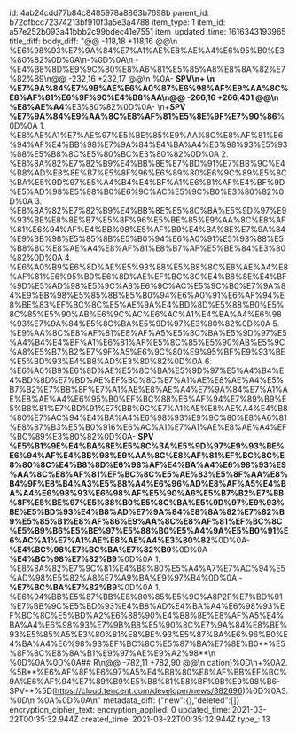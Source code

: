 id: 4ab24cdd77b84c8485978a8863b7698b
parent_id: b72dfbcc72374213bf910f3a5e3a4788
item_type: 1
item_id: a57e252b093a41bbb2c99bdec41e7551
item_updated_time: 1616343193965
title_diff: 
body_diff: "@@ -118,18 +118,16 @@\\n %E6%98%93%E7%9A%84%E7%A1%AE%E8%AE%A4%E6%95%B0%E3%80%82%0D%0A\\n-%0D%0A\\n - %E4%B8%8D%E9%9C%80%E8%A6%81%E5%85%A8%E8%8A%82%E7%82%B9\\n@@ -232,16 +232,17 @@\\n %0A- **SPV\\n+ \\n %E7%9A%84%E7%9B%AE%E6%A0%87%E6%98%AF%E9%AA%8C%E8%AF%81%E6%9F%90%E4%B8%AA\\n@@ -266,16 +266,401 @@\\n %E8%AE%A4**%E3%80%82%0D%0A- \\n+**SPV %E7%9A%84%E9%AA%8C%E8%AF%81%E5%8E%9F%E7%90%86**%0D%0A  1. %E8%AE%A1%E7%AE%97%E5%BE%85%E9%AA%8C%E8%AF%81%E6%94%AF%E4%BB%98%E7%9A%84%E4%BA%A4%E6%98%93%E5%93%88%E5%B8%8C%E5%80%BC%E3%80%82%0D%0A  2.  %E8%8A%82%E7%82%B9%E4%BB%8E%E7%BD%91%E7%BB%9C%E4%B8%AD%E8%8E%B7%E5%8F%96%E6%89%80%E6%9C%89%E5%8C%BA%E5%9D%97%E5%A4%B4%E4%BF%A1%E6%81%AF%E4%BF%9D%E5%AD%98%E5%88%B0%E6%9C%AC%E5%9C%B0%E3%80%82%0D%0A  3.  %E8%8A%82%E7%82%B9%E4%BB%8E%E5%8C%BA%E5%9D%97%E9%93%BE%E8%8E%B7%E5%8F%96%E5%BE%85%E9%AA%8C%E8%AF%81%E6%94%AF%E4%BB%98%E5%AF%B9%E4%BA%8E%E7%9A%84%E9%BB%98%E5%85%8B%E5%B0%94%E6%A0%91%E5%93%88%E5%B8%8C%E8%AE%A4%E8%AF%81%E8%B7%AF%E5%BE%84%E3%80%82%0D%0A  4. %E6%A0%B9%E6%8D%AE%E5%93%88%E5%B8%8C%E8%AE%A4%E8%AF%81%E6%95%B0%E6%8D%AE%EF%BC%8C%E4%B8%8E%E4%BF%9D%E5%AD%98%E5%9C%A8%E6%9C%AC%E5%9C%B0%E7%9A%84%E9%BB%98%E5%85%8B%E5%B0%94%E6%A0%91%E6%AF%94%E8%BE%83%EF%BC%8C%E5%AE%9A%E4%BD%8D%E5%88%B0%E5%8C%85%E5%90%AB%E6%9C%AC%E6%AC%A1%E4%BA%A4%E6%98%93%E7%9A%84%E5%8C%BA%E5%9D%97%E3%80%82%0D%0A  5. %E9%AA%8C%E8%AF%81%E8%AF%A5%E5%8C%BA%E5%9D%97%E5%A4%B4%E4%BF%A1%E6%81%AF%E5%8C%85%E5%90%AB%E5%9C%A8%E5%B7%B2%E7%9F%A5%E6%9C%80%E9%95%BF%E9%93%BE%E5%BD%93%E4%B8%AD%E3%80%82%0D%0A  6. %E6%A0%B9%E6%8D%AE%E5%8C%BA%E5%9D%97%E5%A4%B4%E4%BD%8D%E7%BD%AE%EF%BC%8C%E7%A1%AE%E8%AE%A4%E5%B7%B2%E7%BB%8F%E7%A1%AE%E8%AE%A4%E7%9A%84%E7%A1%AE%E8%AE%A4%E6%95%B0%EF%BC%88%E6%AF%94%E7%89%B9%E5%B8%81%E7%BD%91%E7%BB%9C%E7%A1%AE%E8%AE%A4%E4%B8%80%E7%AC%94%E4%BA%A4%E6%98%93%E9%9C%80%E8%A6%81%E8%87%B3%E5%B0%916%E6%AC%A1%E7%A1%AE%E8%AE%A4%EF%BC%89%E3%80%82%0D%0A- **SPV %E5%B1%9E%E4%BA%8E%E5%8C%BA%E5%9D%97%E9%93%BE%E6%94%AF%E4%BB%98%E9%AA%8C%E8%AF%81%EF%BC%8C%E8%80%8C%E4%B8%8D%E6%98%AF%E4%BA%A4%E6%98%93%E9%AA%8C%E8%AF%81%EF%BC%8C%E5%AE%83%E5%8F%AA%E8%B4%9F%E8%B4%A3%E5%88%A4%E6%96%AD%E8%AF%A5%E4%BA%A4%E6%98%93%E6%98%AF%E5%90%A6%E5%B7%B2%E7%BB%8F%E5%BE%97%E5%88%B0%E5%8C%BA%E5%9D%97%E9%93%BE%E5%BD%93%E4%B8%AD%E7%9A%84%E8%8A%82%E7%82%B9%E5%85%B1%E8%AF%86%E9%AA%8C%E8%AF%81%EF%BC%8C%E5%B9%B6%E5%BE%97%E5%88%B0%E5%A4%9A%E5%B0%91%E6%AC%A1%E7%A1%AE%E8%AE%A4%E3%80%82**%0D%0A- **%E4%BC%98%E7%BC%BA%E7%82%B9**%0D%0A  - **%E4%BC%98%E7%82%B9**%0D%0A    1. %E8%8A%82%E7%9C%81%E4%B8%80%E5%A4%A7%E7%AC%94%E5%AD%98%E5%82%A8%E7%A9%BA%E9%97%B4%0D%0A  - **%E7%BC%BA%E7%82%B9**%0D%0A    1. %E6%94%BB%E5%87%BB%E8%80%85%E5%9C%A8P2P%E7%BD%91%E7%BB%9C%E5%BD%93%E4%B8%AD%E4%BA%A4%E6%98%93%EF%BC%8C%E5%BD%A2%E6%88%90%E4%B8%8E%E8%AF%A5%E4%BA%A4%E6%98%93%E7%9B%B8%E5%90%8C%E7%9A%84%E8%BE%93%E5%85%A5%E3%80%81%E8%BE%93%E5%87%BA%E6%96%B0%E4%BA%A4%E6%98%93%EF%BC%8C%E5%87%BA%E7%8E%B0**%E5%8F%8C%E8%8A%B1%E9%97%AE%E9%A2%98**\\n %0D%0A%0D%0A## R\\n@@ -782,11 +782,90 @@\\n cation)%0D\\n+%0A2. %5B**%E6%AF%8F%E6%97%A5%E4%B8%80%E8%AF%BB%EF%BC%9A%E6%AF%94%E7%89%B9%E5%B8%81%E8%BF%9B%E9%98%B6-SPV**%5D(https://cloud.tencent.com/developer/news/382696)%0D%0A3. %0D\\n %0A%0D%0A\\n"
metadata_diff: {"new":{},"deleted":[]}
encryption_cipher_text: 
encryption_applied: 0
updated_time: 2021-03-22T00:35:32.944Z
created_time: 2021-03-22T00:35:32.944Z
type_: 13